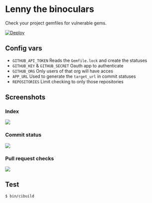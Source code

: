 # Lenny the binoculars

Check your project gemfiles for vulnerable gems.

[![Deploy](https://www.herokucdn.com/deploy/button.svg)](https://heroku.com/deploy)

## Config vars

- `GITHUB_API_TOKEN` Reads the `Gemfile.lock` and create the statuses
- `GITHUB_KEY` & `GITHUB_SECRET` Oauth app to authenticate
- `GITHUB_ORG` Only users of that org will have acces
- `APP_URL` Used to generate the `target_url` in commit statuses
- `REPOSITORIES` Limit checking to only those repositories

## Screenshots

### Index

![](https://dl.dropbox.com/s/md9futx11f37t4f/LennyTheBinoculars_2016-04-16_12-37-59.png?dl=0)

### Commit status

![](https://dl.dropbox.com/s/t6yrzk266fansqf/Oops_wrong_stuff_by_ys__Pull_Request_2__yslenny-the-binoculars_2016-04-16_12-05-53.png?dl=0)

### Pull request checks

![](https://dl.dropbox.com/s/yet2457vg561j8s/LennyTheBinoculars_2016-04-16_12-06-14.png?dl=0)

## Test

```
$ bin/cibuild
```
